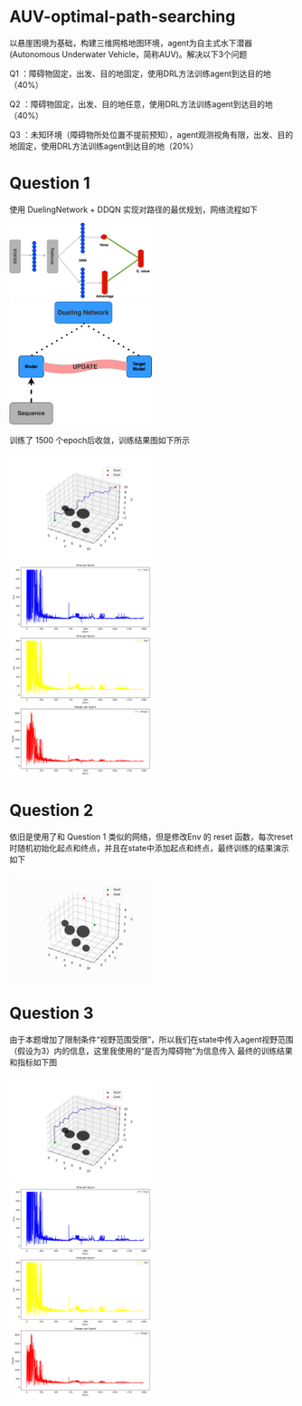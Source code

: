 # AUV-optimal-path-searching
以悬崖困境为基础，构建三维网格地图环境，agent为自主式水下潜器(Autonomous Underwater Vehicle，简称AUV)。解决以下3个问题

 Q1 ：障碍物固定，出发、目的地固定，使用DRL方法训练agent到达目的地（40%）

 Q2 ：障碍物固定，出发、目的地任意，使用DRL方法训练agent到达目的地（40%）

 Q3 ：未知环境（障碍物所处位置不提前预知），agent观测视角有限，出发、目的地固定，使用DRL方法训练agent到达目的地（20%）


# Question 1
使用 DuelingNetwork + DDQN 实现对路径的最优规划，网络流程如下

<img src="assets/DuelingNetwork.svg" alt="Dueling Network" style="width:50%;">

<img src="assets/DuelingNetwork (1).svg" alt="DDQN work flow" style="width:50%;">

训练了 1500 个epoch后收敛，训练结果图如下所示

<img src="assets/Simple.png" alt="Training result" style="width:50%;">

<img src="assets/Simple-metrics.png" alt="Training metrics" style="width:50%;">

# Question 2
依旧是使用了和 Question 1 类似的网络，但是修改Env 的 reset 函数，每次reset时随机初始化起点和终点，并且在state中添加起点和终点，最终训练的结果演示如下

<img src="assets/Simple.gif" alt="Training result" style="width:50%;">

# Question 3
由于本题增加了限制条件“视野范围受限”，所以我们在state中传入agent视野范围（假设为3）内的信息，这里我使用的“是否为障碍物”为信息传入
最终的训练结果和指标如下图

<img src="assets/33333.png" alt="Training result" style="width:50%;">

<img src="assets/222222.png" alt="Training metrics" style="width:50%;">
